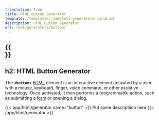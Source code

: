 ```yaml
---
translation: true
title: HTML Button Generator
template: /templates/_template-generators-child.md
description: HTML Button Generator
url: /net/generators/button/
---
```


{{<section overview>}}
---
h2: HTML Button Generator
---

The **`<button>`** [HTML](https://html.spec.whatwg.org/multipage/form-elements.html#the-button-element) element is an interactive element activated by a user with a mouse, keyboard, finger, voice command, or other assistive technology. Once activated, it then performs a programmable action, such as submitting a [form](https://html.spec.whatwg.org/multipage/forms.html#the-form-element) or opening a dialog.


{{< app/html/generator name="button" >}}
Put some descriptiion here
{{< /app/html/generator >}}